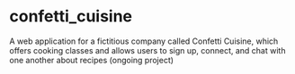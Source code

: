 # confetti_cuisine
A web application for a fictitious company called Confetti Cuisine, which offers cooking classes and allows users to
sign up, connect, and chat with one another about recipes (ongoing project)
